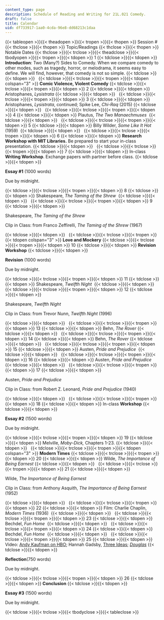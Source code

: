```yaml
---
content_type: page
description: Schedule of Reading and Writing for 21L.021 Comedy.
draft: false
title: Calendar
uid: df733917-1aa0-4cda-96e8-dd68213c1daa
---
```

{{< tableopen >}}{{< theadopen >}}{{< tropen >}}{{< thopen >}}
Session #
{{< thclose >}}{{< thopen >}}
Topic/Readings
{{< thclose >}}{{< thopen >}}
Notable Dates
{{< thclose >}}{{< trclose >}}{{< theadclose >}}{{< tbodyopen >}}{{< tropen >}}{{< tdopen >}}
1
{{< tdclose >}}{{< tdopen >}}
**Introduction**: Two (Many?) Sides to Comedy. When we compare comedy to other modes, such as tragedy, horror, or melodrama, it seems easy to define. We will find, however, that comedy is not so simple.
{{< tdclose >}}{{< tdopen >}}
 
{{< tdclose >}}{{< trclose >}}{{< tropen >}}{{< tdopen colspan="3" >}}
**Comic Violence, Violent Comedy**
{{< tdclose >}}{{< trclose >}}{{< tropen >}}{{< tdopen >}}
2
{{< tdclose >}}{{< tdopen >}}
Aristophanes, *Lysistrata*
{{< tdclose >}}{{< tdopen >}}
 
{{< tdclose >}}{{< trclose >}}{{< tropen >}}{{< tdopen >}}
3
{{< tdclose >}}{{< tdopen >}}
Aristophanes, *Lysistrata*, continued; Spike Lee, *Chi-Raq* (2015)
{{< tdclose >}}{{< tdopen >}}
 
{{< tdclose >}}{{< trclose >}}{{< tropen >}}{{< tdopen >}}
4
{{< tdclose >}}{{< tdopen >}}
Plautus, *The Two Manaechmuses* 
{{< tdclose >}}{{< tdopen >}}
 
{{< tdclose >}}{{< trclose >}}{{< tropen >}}{{< tdopen >}}
5
{{< tdclose >}}{{< tdopen >}}
Billy Wilder, *Some Like It Hot* (1959) 
{{< tdclose >}}{{< tdopen >}}
 
{{< tdclose >}}{{< trclose >}}{{< tropen >}}{{< tdopen >}}
6
{{< tdclose >}}{{< tdopen >}}
**Research Workshop with MIT Libraries.** Be prepared to start your in-class presentation.
{{< tdclose >}}{{< tdopen >}}
 
{{< tdclose >}}{{< trclose >}}{{< tropen >}}{{< tdopen >}}
7
{{< tdclose >}}{{< tdopen >}}
In-class **Writing Workshop**. Exchange papers with partner before class.
{{< tdclose >}}{{< tdopen >}}

**Essay #1** (1000 words) 

Due by midnight.

{{< tdclose >}}{{< trclose >}}{{< tropen >}}{{< tdopen >}}
8
{{< tdclose >}}{{< tdopen >}}
Shakespeare, *The Taming of the Shrew* 
{{< tdclose >}}{{< tdopen >}}
 
{{< tdclose >}}{{< trclose >}}{{< tropen >}}{{< tdopen >}}
9
{{< tdclose >}}{{< tdopen >}}

Shakespeare, *The Taming of the Shrew* 

Clip in Class: from Franco Zeffirelli, *The Taming of the Shrew* (1967)

{{< tdclose >}}{{< tdopen >}}
 
{{< tdclose >}}{{< trclose >}}{{< tropen >}}{{< tdopen colspan="3" >}}
**Love and Mockery**
{{< tdclose >}}{{< trclose >}}{{< tropen >}}{{< tdopen >}}
10
{{< tdclose >}}{{< tdopen >}}
**Revision Workshop**
{{< tdclose >}}{{< tdopen >}}

**Revision** (1000 words)

Due by midnight. 

{{< tdclose >}}{{< trclose >}}{{< tropen >}}{{< tdopen >}}
11
{{< tdclose >}}{{< tdopen >}}
Shakespeare, *Twelfth Night* 
{{< tdclose >}}{{< tdopen >}}
 
{{< tdclose >}}{{< trclose >}}{{< tropen >}}{{< tdopen >}}
12
{{< tdclose >}}{{< tdopen >}}

Shakespeare, *Twelfth Night* 

Clip in Class: from Trevor Nunn, *Twelfth Night* (1996)

{{< tdclose >}}{{< tdopen >}}
 
{{< tdclose >}}{{< trclose >}}{{< tropen >}}{{< tdopen >}}
13
{{< tdclose >}}{{< tdopen >}}
Behn, *The Rover*
{{< tdclose >}}{{< tdopen >}}
 
{{< tdclose >}}{{< trclose >}}{{< tropen >}}{{< tdopen >}}
14
{{< tdclose >}}{{< tdopen >}}
Behn, *The Rover*
{{< tdclose >}}{{< tdopen >}}
 
{{< tdclose >}}{{< trclose >}}{{< tropen >}}{{< tdopen >}}
15
{{< tdclose >}}{{< tdopen >}}
Austen, *Pride and Prejudice* 
{{< tdclose >}}{{< tdopen >}}
 
{{< tdclose >}}{{< trclose >}}{{< tropen >}}{{< tdopen >}}
16
{{< tdclose >}}{{< tdopen >}}
Austen, *Pride and Prejudice* 
{{< tdclose >}}{{< tdopen >}}
 
{{< tdclose >}}{{< trclose >}}{{< tropen >}}{{< tdopen >}}
17
{{< tdclose >}}{{< tdopen >}}

Austen, *Pride and Prejudice* 

Clip in Class: from Robert Z. Leonard, *Pride and Prejudice* (1940)

{{< tdclose >}}{{< tdopen >}}
 
{{< tdclose >}}{{< trclose >}}{{< tropen >}}{{< tdopen >}}
18
{{< tdclose >}}{{< tdopen >}}
In-class **Workshop**
{{< tdclose >}}{{< tdopen >}}

**Essay #2** (1500 words)

Due by midnight. 

{{< tdclose >}}{{< trclose >}}{{< tropen >}}{{< tdopen >}}
19
{{< tdclose >}}{{< tdopen >}}
Melville, *Moby-Dick,* Chapters 1-23.
{{< tdclose >}}{{< tdopen >}}
 
{{< tdclose >}}{{< trclose >}}{{< tropen >}}{{< tdopen colspan="3" >}}
**Modern Times**
{{< tdclose >}}{{< trclose >}}{{< tropen >}}{{< tdopen >}}
20
{{< tdclose >}}{{< tdopen >}}
Wilde, *The Importance of Being Earnest*
{{< tdclose >}}{{< tdopen >}}
 
{{< tdclose >}}{{< trclose >}}{{< tropen >}}{{< tdopen >}}
21
{{< tdclose >}}{{< tdopen >}}

Wilde, *The Importance of Being Earnest* 

Clip in Class: from Anthony Asquith, *The Importance of Being Earnest* (1952)

{{< tdclose >}}{{< tdopen >}}
 
{{< tdclose >}}{{< trclose >}}{{< tropen >}}{{< tdopen >}}
22
{{< tdclose >}}{{< tdopen >}}
Film: Charlie Chaplin, *Modern Times* (1936) 
{{< tdclose >}}{{< tdopen >}}
 
{{< tdclose >}}{{< trclose >}}{{< tropen >}}{{< tdopen >}}
23
{{< tdclose >}}{{< tdopen >}}
Bechdel, *Fun Home* 
{{< tdclose >}}{{< tdopen >}}
 
{{< tdclose >}}{{< trclose >}}{{< tropen >}}{{< tdopen >}}
24
{{< tdclose >}}{{< tdopen >}}
Bechdel, *Fun Home* 
{{< tdclose >}}{{< tdopen >}}
 
{{< tdclose >}}{{< trclose >}}{{< tropen >}}{{< tdopen >}}
25
{{< tdclose >}}{{< tdopen >}}
Video: [Andy Kaufman on HBO](https://www.youtube.com/watch?v=f3UG8jP3A8M&feature=emb_title); Hannah Gadsby, [Three Ideas](https://www.youtube.com/watch?v=87qLWFZManA); [*Douglas*](https://www.youtube.com/watch?v=5lXbpgU9OWk)
{{< tdclose >}}{{< tdopen >}}

**Reflection**(750 words)

Due by midnight.

{{< tdclose >}}{{< trclose >}}{{< tropen >}}{{< tdopen >}}
26
{{< tdclose >}}{{< tdopen >}}
**Conclusion**
{{< tdclose >}}{{< tdopen >}}

**Essay #3** (1500 words)

Due by midnight.

{{< tdclose >}}{{< trclose >}}{{< tbodyclose >}}{{< tableclose >}}